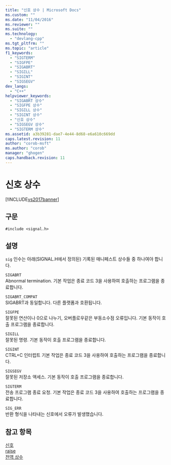 ```yaml
---
title: "신호 상수 | Microsoft Docs"
ms.custom: ""
ms.date: "11/04/2016"
ms.reviewer: ""
ms.suite: ""
ms.technology: 
  - "devlang-cpp"
ms.tgt_pltfrm: ""
ms.topic: "article"
f1_keywords: 
  - "SIGTERM"
  - "SIGFPE"
  - "SIGABRT"
  - "SIGILL"
  - "SIGINT"
  - "SIGSEGV"
dev_langs: 
  - "C++"
helpviewer_keywords: 
  - "SIGABRT 상수"
  - "SIGFPE 상수"
  - "SIGILL 상수"
  - "SIGINT 상수"
  - "신호 상수"
  - "SIGSEGV 상수"
  - "SIGTERM 상수"
ms.assetid: a3b39281-dae7-4e44-8d68-e6a610c669dd
caps.latest.revision: 11
author: "corob-msft"
ms.author: "corob"
manager: "ghogen"
caps.handback.revision: 11
---
```

# 신호 상수
[!INCLUDE[vs2017banner](../assembler/inline/includes/vs2017banner.md)]

## 구문  
  
```  
#include <signal.h>  
```  
  
## 설명  
 `sig` 인수는 아래\(SIGNAL.H에서 정의된\) 기록된 매니페스트 상수들 중 하나여야 합니다.  
  
 `SIGABRT`  
 Abnormal termination.  기본 작업은 종료 코드 3을 사용하여 호출하는 프로그램을 종료합니다.  
  
 `SIGABRT_COMPAT`  
 SIGABRT과 동일합니다.  다른 플랫폼과 호환됩니다.  
  
 `SIGFPE`  
 잘못된 연산이나 0으로 나누기, 오버플로우같은 부동소수점 오류입니다.  기본 동작이 호출 프로그램을 종료합니다.  
  
 `SIGILL`  
 잘못된 명령.  기본 동작이 호출 프로그램을 종료합니다.  
  
 `SIGINT`  
 CTRL\+C 인터럽트  기본 작업은 종료 코드 3을 사용하여 호출하는 프로그램을 종료합니다.  
  
 `SIGSEGV`  
 잘못된 저장소 액세스.  기본 동작이 호출 프로그램을 종료합니다.  
  
 `SIGTERM`  
 전송 프로그램 종료 요청.  기본 작업은 종료 코드 3을 사용하여 호출하는 프로그램을 종료합니다.  
  
 `SIG_ERR`  
 반환 형식을 나타내는 신호에서 오류가 발생했습니다.  
  
## 참고 항목  
 [신호](../c-runtime-library/reference/signal.md)   
 [raise](../c-runtime-library/reference/raise.md)   
 [전역 상수](../c-runtime-library/global-constants.md)
